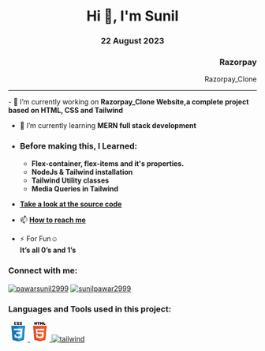 <h1 align="center">Hi 👋, I'm Sunil</h1>
<h3 align="center">22 August 2023</h3>
<h3 align="right" ><b>Razorpay</b></h3>
<div align="right">Razorpay_Clone</div>
<hr>
- 🔭 I’m currently working on <b> Razorpay_Clone Website,a complete project based on HTML, CSS and Tailwind </b>

- 🌱 I’m currently learning **MERN full stack development**

- <h3>Before making this, I Learned: </h3>
  <ul>
     <li><b>Flex-container, flex-items and it's properties.</b></li>
     <li><b>NodeJs & Tailwind installation</b></li>
     <li><b>Tailwind Utility classes</b></li>
     <li><b>Media Queries in Tailwind</b></li>
  </ul>

- **[Take a look at the source code](https://github.com/pawarsunil2999/Razorpay.git)**

- <p>📫 <a href="mailto:pawarsunil2999+GitHub@gmail.com"><b>How to reach me</b></a></p>

- ⚡ For Fun☺️ </br>
     <b>
          It’s all 0’s and 1’s
     </b>

<h3 align="left">Connect with me:</h3>
<p align="left">
  <a href="https://linkedin.com/in/pawarsunil2999" target="blank"><img align="center" src="https://raw.githubusercontent.com/rahuldkjain/github-profile-readme-generator/master/src/images/icons/Social/linked-in-alt.svg" alt="pawarsunil2999" height="30" width="40" /></a>
  <a href="https://instagram.com/sunilpawar2999" target="blank"><img align="center" src="https://raw.githubusercontent.com/rahuldkjain/github-profile-readme-generator/master/src/images/icons/Social/instagram.svg" alt="sunilpawar2999" height="30" width="40" /></a>
</p>
</p>

<h3 align="left">Languages and Tools used in this project:</h3>
<p align="left">
  <a href="https://linkedin.com/in/pawarsunil2999" target="_blank" rel="noreferrer">
    <img src="https://raw.githubusercontent.com/devicons/devicon/master/icons/css3/css3-original-wordmark.svg" alt="css3" width="40" height="40"/>
  </a>
  <a href="https://linkedin.com/in/pawarsunil2999" target="_blank" rel="noreferrer">
    <img src="https://raw.githubusercontent.com/devicons/devicon/master/icons/html5/html5-original-wordmark.svg" alt="html5" width="40" height="40"/>
  </a>
  <a href="https://tailwindcss.com/" target="_blank" rel="noreferrer">
    <img src="https://www.vectorlogo.zone/logos/tailwindcss/tailwindcss-icon.svg" alt="tailwind" width="40" height="40"/>
  </a>
</p>

